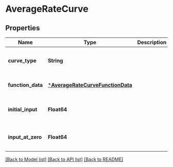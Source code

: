 # AverageRateCurve


## Properties
Name | Type | Description | Notes
------------ | ------------- | ------------- | -------------
**curve_type** | **String** |  | [optional] [default to nothing]
**function_data** | [***AverageRateCurveFunctionData**](AverageRateCurveFunctionData.md) |  | [default to nothing]
**initial_input** | **Float64** |  | [optional] [default to nothing]
**input_at_zero** | **Float64** |  | [optional] [default to nothing]


[[Back to Model list]](../README.md#models) [[Back to API list]](../README.md#api-endpoints) [[Back to README]](../README.md)


